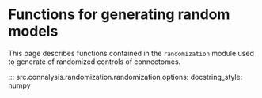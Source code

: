 # Functions for generating random models

This page describes functions contained in the `randomization` module used to 
generate of randomized controls of connectomes.

::: src.connalysis.randomization.randomization
    options:
      docstring_style: numpy
